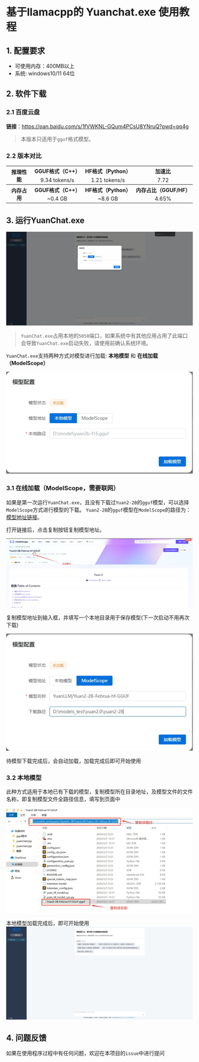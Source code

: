 # 基于llamacpp的 Yuanchat.exe 使用教程

## 1. 配置要求 
* 可使用内存：400MB以上
* 系统: windows10/11 64位

## 2. 软件下载
### 2.1 百度云盘
**链接**：https://pan.baidu.com/s/1fVWKNL-GQum4PCsU8YNruQ?pwd=qq4g

> 本版本只适用于`gguf`格式模型。

### 2.2 版本对比

<table>
<tr>
<th rowspan="2">推理性能</th><th>GGUF格式（C++）</th><th>HF格式（Python）</th><th>加速比</th>
</tr>
<tr>
<td align="center">9.34 tokens/s</td><td align="center">1.21 tokens/s</td><td align="center">7.72</td>
</tr>
<tr>
<th rowspan="2">内存占用</th><th>GGUF格式（C++）</th><th>HF格式（Python）</th><th>内存占比（GGUF/HF）</th>
</tr>
<tr>
<td align="center">~0.4 GB</td><td align="center">~8.6 GB</td><td align="center">4.65%</td>
</tr>
</table>

## 3. 运行YuanChat.exe

![yuanchat-home](./images/yuanchatexe/llama-cpp/home.gif)

> `YuanChat.exe`占用本地的`5050`端口，如果系统中有其他应用占用了此端口会导致`YuanChat.exe`启动失败，请使用前确认系统环境。

`YuanChat.exe`支持两种方式对模型进行加载: **本地模型** 和 **在线加载（ModelScope）**

![yuanchat.exe](./images/yuanchatexe/llama-cpp/load_model.png)

### 3.1 在线加载（ModelScope，需要联网）
如果是第一次运行`YuanChat.exe`，且没有下载过`Yuan2-2B`的`gguf`模型，可以选择`ModelScope`方式进行模型的下载。
`Yuan2-2B`的`gguf`模型在`ModelScope`的路径为：[模型地址链接](https://www.modelscope.cn/models/YuanLLM/Yuan2-2B-Februa-hf-GGUF/summary)。

打开链接后，点击复制按钮复制模型地址。

![modelscope](./images/yuanchatexe/llama-cpp/model_scope.png)

复制模型地址到输入框，并填写一个本地目录用于保存模型(下一次启动不用再次下载)

![modelscope](./images/yuanchatexe/llama-cpp/model_download.png)

待模型下载完成后，会自动加载，加载完成后即可开始使用

### 3.2 本地模型
此种方式适用于本地已有下载的模型，复制模型所在目录地址，及模型文件的文件名称，即复制模型文件全路径信息，填写到页面中

![localdir](./images/yuanchatexe/llama-cpp/load_path.png)

本地模型加载完成后，即可开始使用
![local](./images/yuanchatexe/llama-cpp/homepage.png)


## 4. 问题反馈
如果在使用程序过程中有任何问题，欢迎在本项目的`issue`中进行提问